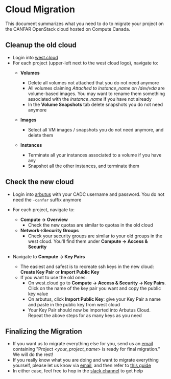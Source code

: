 # Cloud Migration

This document summarizes what you need to do to migrate your project on the CANFAR OpenStack cloud hosted on Compute Canada.

## Cleanup the old cloud
   - Login into [west.cloud](https://west.cloud.computecanada.ca/)
   - For each project (upper-left next to the west cloud logo), navigate to:
	   - **Volumes**
		   - Delete all volumes not attached that you do not need anymore
		   - All volumes claiming *Attached to instance_name on /dev/vda* are volume-based images. You may want to rename them something associated with the *instance_name* if you have not already
		   - In the **Volume Snapshots** tab delete snapshots you do not need anymore

	   - **Images**
		   - Select all VM images / snapshots you do not need anymore, and delete them

	   - **Instances**
		   - Terminate all your instances associated to a volume if you have any
		   - Snapshot all the other instances, and terminate them

## Check the new cloud
   - Login into [arbutus](https://arbutus-canfar.cloud.computecanada.ca/) with your CADC username and password. You do not need the `-canfar` suffix anymore
   - For each project, navigate to:
	 - **Compute -> Overview** 
	 	- Check the new quotas are similar to quotas in the old cloud
	 - **Network->Security Groups**
	 	- Check your security groups are similar to your old groups in the west cloud. You'll find them under **Compute -> Access & Security**
	 
   - Navigate to **Compute -> Key Pairs**
	 - The easiest and safest is to recreate ssh keys in the new cloud: **Create Key Pair** or **Import Public Key**
	 - If you want to use the old ones:
		 - On west.cloud go to **Compute -> Access & Security -> Key Pairs**. Click on the name of the key pair you want and copy the public key value
		 - On arbutus, click **Import Public Key**: give your Key Pair a name and paste in the public key from west cloud
		 - Your Key Pair should now be imported into Arbutus Cloud. Repeat the above steps for as many keys as you need

## Finalizing the Migration
- If you want us to migrate everything else for you, send us an [email](mailto:support@canfar.net) containing "Project \<*your_project_name*\> is ready for final migration." We will do the rest!
- If you really know what you are doing and want to migrate everything yourself, please let us know via [email](mailto:support@canfar.net), and then refer to [this guide](https://docs.computecanada.ca/wiki/Arbutus_Migration_Guide)
- In either case, feel free to hop in the [slack channel](http://www.canfar.net/slack) to get help

